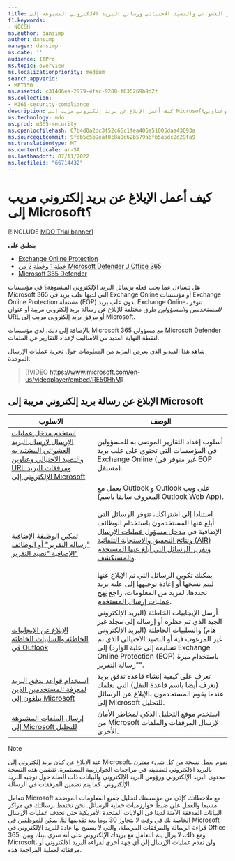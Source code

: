 ```yaml
---
title: الإبلاغ عن البريد العشوائي وغير العشوائي والتصيد الاحتيالي ورسائل البريد الإلكتروني المشبوهة إلى Microsoft
f1.keywords:
- NOCSH
ms.author: dansimp
author: dansimp
manager: dansimp
ms.date: ''
audience: ITPro
ms.topic: overview
ms.localizationpriority: medium
search.appverid:
- MET150
ms.assetid: c31406ea-2979-4fac-9288-f835269b9d2f
ms.collection:
- M365-security-compliance
description: كيف أعمل الإبلاغ عن بريد إلكتروني مريب إلى Microsoft؟ قم بالإبلاغ عن الرسائل وعناوين URL ومرفقات البريد الإلكتروني إلى Microsoft للتحليل. تعلم كيفية الإبلاغ عن البريد الإلكتروني العشوائي ورسائل البريد الإلكتروني للتصيد الاحتيالي.
ms.technology: mdo
ms.prod: m365-security
ms.openlocfilehash: 67b4d0a2dc3f52c66c1fea406a51005daa43093a
ms.sourcegitcommit: 9fdb5c5b9eaf0c8a8d62b579a5fb5a5dc2d29fa9
ms.translationtype: MT
ms.contentlocale: ar-SA
ms.lasthandoff: 07/11/2022
ms.locfileid: "66714432"
---
```

# <a name="how-do-i-report-a-suspicious-email-to-microsoft"></a>كيف أعمل الإبلاغ عن بريد إلكتروني مريب إلى Microsoft؟

[!INCLUDE [MDO Trial banner](../includes/mdo-trial-banner.md)]

**ينطبق على**
- [Exchange Online Protection](exchange-online-protection-overview.md)
- [خطة 1 وخطة 2 من Microsoft Defender لـ Office 365](defender-for-office-365.md)
- [Microsoft 365 Defender](../defender/microsoft-365-defender.md)

هل تتساءل عما يجب فعله برسائل البريد الإلكتروني المشبوهة؟ في مؤسسات Microsoft 365 التي لديها علب بريد في Exchange Online أو مؤسسات Exchange Online Protection مستقلة (EOP) بدون علب بريد Exchange Online، تتوفر *للمستخدمين* *والمسؤولين* طرق مختلفة للإبلاغ عن رسالة بريد إلكتروني مريبة أو عنوان URL أو مرفق بريد إلكتروني مريب إلى Microsoft.

بالإضافة إلى ذلك، لدى مؤسسات Microsoft 365 مع مسؤولي Microsoft Defender لنقطة النهاية العديد من الأساليب لإعداد التقارير عن الملفات.

شاهد هذا الفيديو الذي يعرض المزيد من المعلومات حول تجربة عمليات الإرسال الموحدة.
> [!VIDEO https://www.microsoft.com/en-us/videoplayer/embed/RE50HhM]

## <a name="report-a-suspicious-email-to-microsoft"></a>الإبلاغ عن رسالة بريد إلكتروني مريبة إلى Microsoft

|الاسلوب|الوصف|
|---|---|
|[استخدم مدخل عمليات الإرسال لإرسال البريد العشوائي المشتبه به والتصيد الاحتيالي وعناوين URL ومرفقات البريد الإلكتروني إلى Microsoft](admin-submission.md)|أسلوب إعداد التقارير الموصى به للمسؤولين في المؤسسات التي تحتوي على علب بريد Exchange Online (غير متوفر في EOP مستقل).|
|[تمكين الوظيفة الإضافية "رسالة التقرير" أو الوظائف الإضافية "تصيد التقرير"](enable-the-report-message-add-in.md)|يعمل مع Outlook و Outlook على ويب (المعروف سابقا باسم Outlook Web App). <br/><br/> استنادا إلى اشتراكك، تتوفر الرسائل التي أبلغ عنها المستخدمون باستخدام الوظائف الإضافية في [مدخل مسؤول عمليات الإرسال](admin-submission.md) [ونتائج التحقيق والاستجابة التلقائية (AIR)](air-view-investigation-results.md) [وتقرير الرسائل التي أبلغ عنها المستخدم](view-email-security-reports.md#user-reported-messages-report) [والمستكشف](threat-explorer-views.md#email--submissions). <br/><br/> يمكنك تكوين الرسائل التي تم الإبلاغ عنها ليتم نسخها أو إعادة توجيهها إلى علبة بريد تحددها. لمزيد من المعلومات، راجع [نهج عمليات إرسال المستخدم](user-submission.md).
|[الإبلاغ عن الإيجابيات الخاطئة والسلبيات الخاطئة في Outlook](report-false-positives-and-false-negatives.md)|أرسل الإيجابيات الخاطئة (البريد الإلكتروني الجيد الذي تم حظره أو إرساله إلى مجلد غير هام) والسلبيات الخاطئة (البريد الإلكتروني غير المرغوب فيه أو التصيد الاحتيالي الذي تم تسليمه إلى علبة الوارد) إلى Exchange Online Protection (EOP) باستخدام ميزة "رسالة التقرير".|
|[استخدام قواعد تدفق البريد لمعرفة المستخدمين الذين يبلغون إلى Microsoft](/exchange/security-and-compliance/mail-flow-rules/use-rules-to-see-what-users-are-reporting-to-microsoft)|تعرف على كيفية إنشاء قاعدة تدفق بريد (تعرف أيضا باسم قاعدة النقل) التي تعلمك عندما يقوم المستخدمون بالإبلاغ عن الرسائل إلى Microsoft للتحليل.|
|[إرسال الملفات المشبوهة إلى Microsoft للتحليل](submitting-malware-and-non-malware-to-microsoft-for-analysis.md)|استخدم موقع التحليل الذكي لمخاطر الأمان من Microsoft لإرسال المرفقات والملفات الأخرى.|

> [!NOTE]
> عند الإبلاغ عن كيان بريد إلكتروني إلى Microsoft، نقوم بعمل نسخة من كل شيء مقترن بالبريد الإلكتروني لتضمينه في مراجعات الخوارزمية المستمرة. تتضمن هذه النسخة محتوى البريد الإلكتروني ورؤوس البريد الإلكتروني والبيانات ذات الصلة حول توجيه البريد الإلكتروني. كما يتم تضمين المرفقات في الرسالة.
>
> تتعامل Microsoft مع ملاحظاتك كإذن من مؤسستك لتحليل جميع المعلومات الموضحة مسبقا والعمل على ضبط خوارزميات حماية الرسائل. نحن نحتفظ برسالتك في مراكز البيانات المدققة الآمنة لدينا في الولايات المتحدة الأمريكية حتى نحذف عمليات الإرسال الخاصة بك في وقت لا يتجاوز 30 يوما بعد تقديمها لنا. يمكن للموظفين في Microsoft قراءة الرسالة والمرفقات المرسلة، والتي لا يسمح بها عادة للبريد الإلكتروني في Office 365. ومع ذلك، لا يزال يتم التعامل مع بريدك الإلكتروني على أنه سري بينك وبين Microsoft، ولن نقدم عمليات الإرسال إلى أي جهة أخرى لقراءة البريد الإلكتروني أو مرفقاته لعملية المراجعة هذه.
